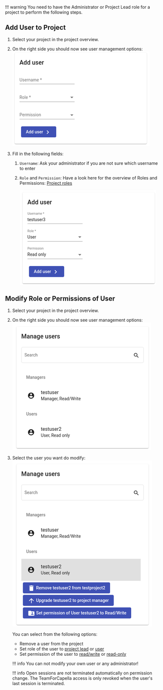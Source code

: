 <!--
 ~ SPDX-FileCopyrightText: Copyright DB InfraGO AG and contributors
 ~ SPDX-License-Identifier: Apache-2.0
 -->

<!-- prettier-ignore -->
!!! warning
    You need to have the Administrator or Project Lead role for a
    project to perform the following steps.

## Add User to Project

1.  Select your project in the project overview.
2.  On the right side you should now see user management options:
    ![Add user](add-user/add-user-empty.png)
3.  Fill in the following fields:

    1. `Username`: Ask your administrator if you are not sure which username to
       enter
    1. `Role` and `Permission`: Have a look here for the overview of Roles and
       Permissions: [Project roles](../projects/roles.md)

       ![Add user](add-user/add-user.png)

## Modify Role or Permissions of User

<!-- prettier-ignore-start -->

1. Select your project in the project overview.
1. On the right side you should now see user management options:
    ![User management](add-user/manage-users.png)
1. Select the user you want do modify:
    ![User modification](add-user/modify-user.png)

   You can select from the following options:

   - Remove a user from the project
   - Set role of the user to [project lead](../sessions/types.md) or
     [user](../sessions/types.md)
   - Set permission of the user to [read/write](../sessions/types.md) or
     [read-only](../sessions/types.md)

    !!! info
        You can not modify your own user or any administrator!

    !!! info
        Open sessions are not terminated automatically on permission change.
        The TeamForCapella access is only revoked
        when the user's last session is terminated.

<!-- prettier-ignore-end -->
